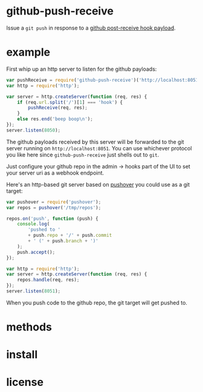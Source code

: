# github-push-receive

Issue a `git push` in response to a
[github post-receive hook payload](https://help.github.com/articles/post-receive-hooks).

# example

First whip up an http server to listen for the github payloads:

``` js
var pushReceive = require('github-push-receive')('http://localhost:8051');
var http = require('http');

var server = http.createServer(function (req, res) {
    if (req.url.split('/')[1] === 'hook') {
        pushReceive(req, res);
    }
    else res.end('beep boop\n');
});
server.listen(8050);
```

The github payloads received by this server will be forwarded to the git server
running on `http://localhost:8051`. You can use whichever protocol you like here
since `github-push-receive` just shells out to `git`.

Just configure your github repo in the admin -> hooks part of the UI to set your
server uri as a webhook endpoint.

Here's an http-based git server based on
[pushover](https://github.com/substack/pushover) you could use as a git target:

``` js
var pushover = require('pushover');
var repos = pushover('/tmp/repos');

repos.on('push', function (push) {
    console.log(
        'pushed to '
        + push.repo + '/' + push.commit
        + ' (' + push.branch + ')'
    );
    push.accept();
});

var http = require('http');
var server = http.createServer(function (req, res) {
    repos.handle(req, res);
});
server.listen(8051);
```

When you push code to the github repo, the git target will get pushed to.

# methods

# install

# license
